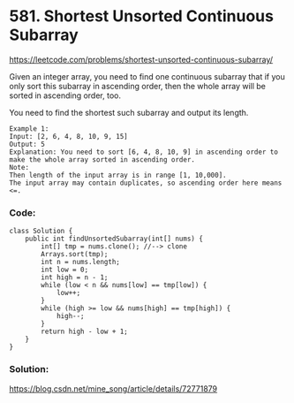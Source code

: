 # 581. Shortest Unsorted Continuous Subarray

https://leetcode.com/problems/shortest-unsorted-continuous-subarray/

Given an integer array, you need to find one continuous subarray that if you only sort this subarray in ascending order, then the whole array will be sorted in ascending order, too.

You need to find the shortest such subarray and output its length.

```
Example 1:
Input: [2, 6, 4, 8, 10, 9, 15]
Output: 5
Explanation: You need to sort [6, 4, 8, 10, 9] in ascending order to make the whole array sorted in ascending order.
Note:
Then length of the input array is in range [1, 10,000].
The input array may contain duplicates, so ascending order here means <=.
```

### Code: 
```
class Solution {
	public int findUnsortedSubarray(int[] nums) {
		int[] tmp = nums.clone(); //--> clone
		Arrays.sort(tmp);
		int n = nums.length;
		int low = 0;
		int high = n - 1;
		while (low < n && nums[low] == tmp[low]) {
			low++;
		}
		while (high >= low && nums[high] == tmp[high]) {
			high--;
		}
		return high - low + 1;
	}
}
```


### Solution: 
https://blog.csdn.net/mine_song/article/details/72771879


